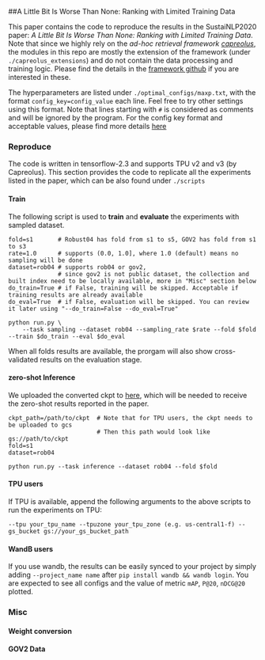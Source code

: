 ##A Little Bit Is Worse Than None: Ranking with Limited Training Data

This paper contains the code to reproduce the results in the SustaiNLP2020 paper: *A Little Bit Is Worse Than None: Ranking with Limited Training Data*.
Note that since we highly rely on the *ad-hoc retrieval framework [capreolus](https://capreolus.ai/)*, 
the modules in this repo are mostly the extension of the framework (under `./capreolus_extensions`) and do not contain the data processing and training logic.
Please find the details in the [framework github](https://github.com/capreolus-ir/capreolus) if you are interested in these.

The hyperparameters are listed under `./optimal_configs/maxp.txt`, with the format `config_key=config_value` each line.
Feel free to try other settings using this format. Note that lines starting with `#` is considered as comments and will be ignored by the program.
For the config key format and acceptable values, please find more details [here](https://capreolus.ai/en/latest/quick.html#command-line-interface) 

### Reproduce
The code is written in tensorflow-2.3 and supports TPU v2 and v3 (by Capreolus). 
This section provides the code to replicate all the experiments listed in the paper, 
which can be also found under `./scripts`

#### Train 
The following script is used to **train** and **evaluate** the experiments with sampled dataset. 
```
fold=s1       # Robust04 has fold from s1 to s5, GOV2 has fold from s1 to s3 
rate=1.0      # supports (0.0, 1.0], where 1.0 (default) means no sampling will be done 
dataset=rob04 # supports rob04 or gov2, 
              # since gov2 is not public dataset, the collection and built index need to be locally available, more in "Misc" section below  
do_train=True # if False, training will be skipped. Acceptable if training results are already available 
do_eval=True  # if False, evaluation will be skipped. You can review it later using "--do_train=False --do_eval=True" 

python run.py \
    --task sampling --dataset rob04 --sampling_rate $rate --fold $fold --train $do_train --eval $do_eval 
```
When all folds results are available, the prorgam will also show cross-validated results on the evaluation stage. 

#### zero-shot Inference 
We uploaded the converted ckpt to [here](), which will be needed to receive the zero-shot results reported in the paper. 
```  
ckpt_path=/path/to/ckpt  # Note that for TPU users, the ckpt needs to be uploaded to gcs 
                         # Then this path would look like gs://path/to/ckpt  
fold=s1 
dataset=rob04 

python run.py --task inference --dataset rob04 --fold $fold 
```

#### TPU users 
If TPU is available, append the following arguments to the above scripts to run the experiments on TPU: 
```
--tpu your_tpu_name --tpuzone your_tpu_zone (e.g. us-central1-f) --gs_bucket gs://your_gs_bucket_path
``` 

#### WandB users
If you use wandb, the results can be easily synced to your project by simply adding `--project_name name` after `pip install wandb && wandb login`. 
You are expected to see all configs and the value of metric `mAP`, `P@20`, `nDCG@20` plotted. 


### Misc
#### Weight conversion

#### GOV2 Data 


